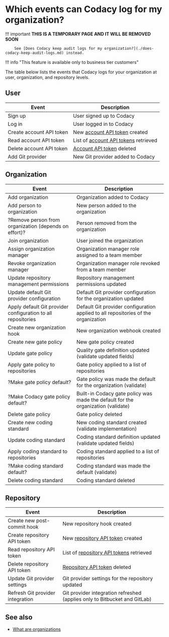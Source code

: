 # Which events can Codacy log for my organization?

!!! important
    **THIS IS A TEMPORARY PAGE AND IT WILL BE REMOVED SOON**<!--TODO PLUTO-952 Delete this page and the related mkdocs.yml entry-->

        See [Does Codacy keep audit logs for my organization?](./does-codacy-keep-audit-logs.md) instead.

!!! info "This feature is available only to business tier customers"

The table below lists the events that Codacy logs for your organization at user, organization, and repository levels.

## User

|Event|Description|
|-----|-----------|
|Sign up|User signed up to Codacy|
|Log in|User logged in to Codacy|
|Create account API token|New [account API token](../../codacy-api/api-tokens.md#account-api-tokens) created|
|Read account API token|List of [account API tokens](../../codacy-api/api-tokens.md#account-api-tokens) retrieved|
|Delete account API token|[Account API token](../../codacy-api/api-tokens.md#account-api-tokens) deleted|
|Add Git provider|New Git provider added to Codacy|

## Organization

|Event|Description|
|-----|-----------|
|Add organization|Organization added to Codacy|
|Add person to organization|New person added to the organization|
|?Remove person from organization (depends on effort)?|Person removed from the organization|
|Join organization|User joined the organization|
|Assign organization manager|Organization manager role assigned to a team member|
|Revoke organization manager|Organization manager role revoked from a team member|
|Update repository management permissions|Repository management permissions updated|
|Update default Git provider configuration|Default Git provider configuration for the organization updated|
|Apply default Git provider configuration to all repositories|Default Git provider configuration applied to all repositories of the organization|
|Create new organization hook|New organization webhook created|
|Create new gate policy|New gate policy created|
|Update gate policy|Quality gate definition updated (validate updated fields)|
|Apply gate policy to repositories|Gate policy applied to a list of repositories|
|?Make gate policy default?|Gate policy was made the default for the organization (validate)|
|?Make Codacy gate policy default?|Built-in Codacy gate policy was made the default for the organization (validate)|
|Delete gate policy|Gate policy deleted|
|Create new coding standard|New coding standard created (validate implementation)|
|Update coding standard|Coding standard definition updated (validate updated fields)|
|Apply coding standard to repositories|Coding standard applied to a list of repositories|
|?Make coding standard default?|Coding standard was made the default (validate)|
|Delete coding standard|Coding standard deleted|

## Repository

|Event|Description|
|-----|-----------|
|Create new post-commit hook|New repository hook created|
|Create repository API token|New [repository API token](../../codacy-api/api-tokens.md#repository-api-tokens) created|
|Read repository API token|List of [repository API tokens](../../codacy-api/api-tokens.md#repository-api-tokens) retrieved|
|Delete repository API token|[Repository API token](../../codacy-api/api-tokens.md#repository-api-tokens) deleted|
|Update Git provider settings|Git provider settings for the repository updated|
|Refresh Git provider integration|Git provider integration refreshed (applies only to Bitbucket and GitLab)|

## See also

-   [What are organizations](../../organizations/what-are-organizations.md)
